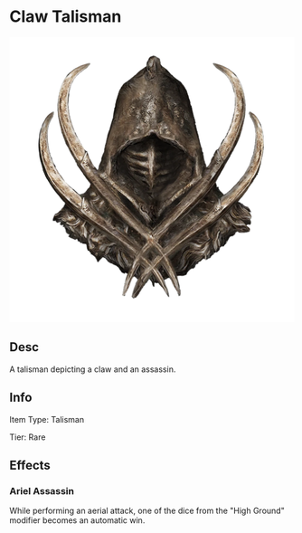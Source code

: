 # Claw Talisman

![](ClawTalisman.png)

## Desc

A talisman depicting a claw and an assassin.

## Info

Item Type: Talisman

Tier: Rare

## Effects

### Ariel Assassin

While performing an aerial attack, one of the dice from the "High Ground" modifier becomes an automatic win.

